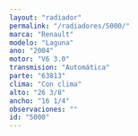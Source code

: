 ```yaml
---
layout: "radiador"
permalink: "/radiadores/5000/"
marca: "Renault"
modelo: "Laguna"
ano: "2004"
motor: "V6 3.0"
transmision: "Automática"
parte: "63813"
clima: "Con clima"
alto: "26 3/8"
ancho: "16 1/4"
observaciones: ""
id: "5000"
---
```


